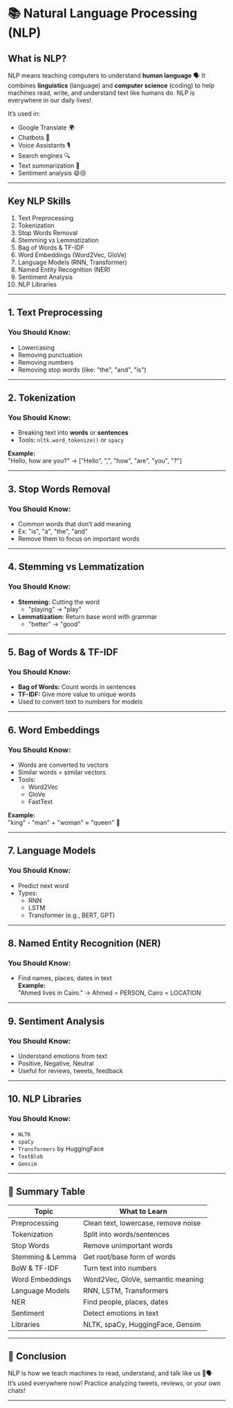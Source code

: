 # 📚 Natural Language Processing (NLP)

## What is NLP?

NLP means teaching computers to understand **human language** 🗣️
It combines **linguistics** (language) and **computer science** (coding) to help machines read, write, and understand text like humans do.
NLP is everywhere in our daily lives!

It’s used in:
- Google Translate 🌍
- Chatbots 🤖
- Voice Assistants 🎙️
- Search engines 🔍
- Text summarization 📝
- Sentiment analysis 😄😢

---

## Key NLP Skills

1. Text Preprocessing
2. Tokenization
3. Stop Words Removal
4. Stemming vs Lemmatization
5. Bag of Words & TF-IDF
6. Word Embeddings (Word2Vec, GloVe)
7. Language Models (RNN, Transformer)
8. Named Entity Recognition (NER)
9. Sentiment Analysis
10. NLP Libraries

---

## 1. Text Preprocessing

### You Should Know:
- Lowercasing  
- Removing punctuation  
- Removing numbers  
- Removing stop words (like: "the", "and", "is")

---

## 2. Tokenization

### You Should Know:
- Breaking text into **words** or **sentences**  
- Tools: `nltk.word_tokenize()` or `spacy`

**Example:**  
"Hello, how are you?" → ["Hello", ",", "how", "are", "you", "?"]

---

## 3. Stop Words Removal

### You Should Know:
- Common words that don’t add meaning  
- Ex: "is", "a", "the", "and"  
- Remove them to focus on important words

---

## 4. Stemming vs Lemmatization

### You Should Know:
- **Stemming:** Cutting the word  
  - "playing" → "play"  
- **Lemmatization:** Return base word with grammar  
  - "better" → "good"

---

## 5. Bag of Words & TF-IDF

### You Should Know:
- **Bag of Words:** Count words in sentences  
- **TF-IDF:** Give more value to unique words  
- Used to convert text to numbers for models

---

## 6. Word Embeddings

### You Should Know:
- Words are converted to vectors  
- Similar words = similar vectors  
- Tools:
  - Word2Vec  
  - GloVe  
  - FastText

**Example:**  
"king" - "man" + "woman" ≈ "queen" 👑

---

## 7. Language Models

### You Should Know:
- Predict next word  
- Types:
  - RNN  
  - LSTM  
  - Transformer (e.g., BERT, GPT)

---

## 8. Named Entity Recognition (NER)

### You Should Know:
- Find names, places, dates in text  
**Example:**  
"Ahmed lives in Cairo." → Ahmed = PERSON, Cairo = LOCATION

---

## 9. Sentiment Analysis

### You Should Know:
- Understand emotions from text  
- Positive, Negative, Neutral  
- Useful for reviews, tweets, feedback

---

## 10. NLP Libraries

### You Should Know:
- `NLTK`  
- `spaCy`  
- `Transformers` by HuggingFace  
- `TextBlob`  
- `Gensim`

---

## 🧾 Summary Table

| Topic             | What to Learn                             |
|------------------|--------------------------------------------|
| Preprocessing     | Clean text, lowercase, remove noise        |
| Tokenization      | Split into words/sentences                 |
| Stop Words        | Remove unimportant words                   |
| Stemming & Lemma  | Get root/base form of words                |
| BoW & TF-IDF      | Turn text into numbers                     |
| Word Embeddings   | Word2Vec, GloVe, semantic meaning          |
| Language Models   | RNN, LSTM, Transformers                    |
| NER               | Find people, places, dates                 |
| Sentiment         | Detect emotions in text                    |
| Libraries         | NLTK, spaCy, HuggingFace, Gensim           |

---

## 🎯 Conclusion

NLP is how we teach machines to read, understand, and talk like us 🤖🗣️  
It’s used everywhere now!
Practice analyzing tweets, reviews, or your own chats!

---

